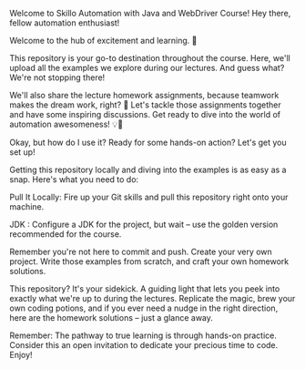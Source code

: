 Welcome to Skillo Automation with Java and WebDriver Course!
Hey there, fellow automation enthusiast!

Welcome to the hub of excitement and learning. 🚀

This repository is your go-to destination throughout the course. Here, we'll upload all the examples we explore during our lectures. And guess what? We're not stopping there!

We'll also share the lecture homework assignments, because teamwork makes the dream work, right? 🤝 Let's tackle those assignments together and have some inspiring discussions. Get ready to dive into the world of automation awesomeness! 💡🤖

Okay, but how do I use it?
Ready for some hands-on action? Let's get you set up!

Getting this repository locally and diving into the examples is as easy as a snap. Here's what you need to do:

Pull It Locally: Fire up your Git skills and pull this repository right onto your machine.

JDK : Configure a JDK for the project, but wait – use the golden version recommended for the course.

Remember you're not here to commit and push. Create your very own project. Write those examples from scratch, and craft your own homework solutions.

This repository? It's your sidekick. A guiding light that lets you peek into exactly what we're up to during the lectures. Replicate the magic, brew your own coding potions, and if you ever need a nudge in the right direction, here are the homework solutions – just a glance away.

Remember: The pathway to true learning is through hands-on practice. Consider this an open invitation to dedicate your precious time to code. Enjoy!
